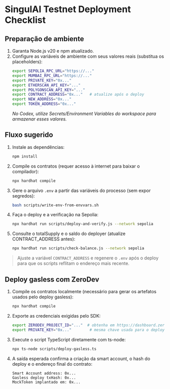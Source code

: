 # SingulAI Testnet Deployment Checklist

## Preparação de ambiente
1. Garanta Node.js v20 e npm atualizado.
2. Configure as variáveis de ambiente com seus valores reais (substitua os placeholders):
   ```bash
   export SEPOLIA_RPC_URL="https://..."
   export MUMBAI_RPC_URL="https://..."
   export PRIVATE_KEY="0x..."
   export ETHERSCAN_API_KEY="..."
   export POLYGONSCAN_API_KEY="..."
   export CONTRACT_ADDRESS="0x..."   # atualize após o deploy
   export NEW_ADDRESS="0x..."
   export TOKEN_ADDRESS="0x..."
   ```
   *No Codex, utilize Secrets/Environment Variables do workspace para armazenar esses valores.*

## Fluxo sugerido
1. Instale as dependências:
   ```bash
   npm install
   ```
2. Compile os contratos (requer acesso à internet para baixar o compilador):
   ```bash
   npx hardhat compile
   ```
3. Gere o arquivo `.env` a partir das variáveis do processo (sem expor segredos):
   ```bash
   bash scripts/write-env-from-envvars.sh
   ```
4. Faça o deploy e a verificação na Sepolia:
   ```bash
   npx hardhat run scripts/deploy-and-verify.js --network sepolia
   ```
5. Consulte o totalSupply e o saldo do deployer (atualize CONTRACT_ADDRESS antes):
   ```bash
   npx hardhat run scripts/check-balance.js --network sepolia
   ```

> Ajuste a variável `CONTRACT_ADDRESS` e regenere o `.env` após o deploy para que os scripts reflitam o endereço mais recente.

## Deploy gasless com ZeroDev
1. Compile os contratos localmente (necessário para gerar os artefatos usados pelo deploy gasless):
   ```bash
   npx hardhat compile
   ```
2. Exporte as credenciais exigidas pelo SDK:
   ```bash
   export ZERODEV_PROJECT_ID="..."  # obtenha em https://dashboard.zerodev.app
   export PRIVATE_KEY="0x..."        # mesma chave usada para o deploy tradicional
   ```
3. Execute o script TypeScript diretamente com ts-node:
   ```bash
   npx ts-node scripts/deploy-gasless.ts
   ```
4. A saída esperada confirma a criação da smart account, o hash do deploy e o endereço final do contrato:
   ```
   Smart Account address: 0x...
   Gasless deploy txHash: 0x...
   MockToken implantado em: 0x...
   ```
